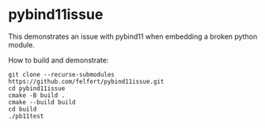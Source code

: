 # pybind11issue

This demonstrates an issue with pybind11 when embedding a broken python module.

How to build and demonstrate:

````
git clone --recurse-submodules https://github.com/felfert/pybind11issue.git
cd pybind11issue
cmake -B build .
cmake --build build
cd build
./pb11test
````
